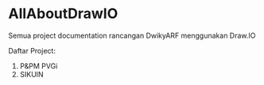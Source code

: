 # AllAboutDrawIO
Semua project documentation rancangan DwikyARF menggunakan Draw.IO

Daftar Project:
1. P&PM PVGi
2. SIKUIN
